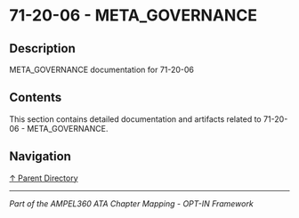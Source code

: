 # 71-20-06 - META_GOVERNANCE

## Description

META_GOVERNANCE documentation for 71-20-06

## Contents

This section contains detailed documentation and artifacts related to 71-20-06 - META_GOVERNANCE.

## Navigation

[↑ Parent Directory](../README.md)

---

*Part of the AMPEL360 ATA Chapter Mapping - OPT-IN Framework*
